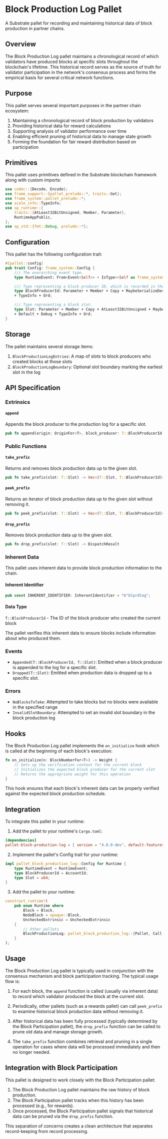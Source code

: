 # Block Production Log Pallet

A Substrate pallet for recording and maintaining historical data of block production in partner chains.

## Overview

The Block Production Log pallet maintains a chronological record of which validators have produced blocks at specific slots throughout the blockchain's lifetime. This historical record serves as the source of truth for validator participation in the network's consensus process and forms the empirical basis for several critical network functions.

## Purpose

This pallet serves several important purposes in the partner chain ecosystem:

1. Maintaining a chronological record of block production by validators
2. Providing historical data for reward calculations
3. Supporting analysis of validator performance over time
4. Enabling efficient pruning of historical data to manage state growth
5. Forming the foundation for fair reward distribution based on participation

## Primitives

This pallet uses primitives defined in the Substrate blockchain framework along with custom imports:

```rust
use codec::{Decode, Encode};
use frame_support::{pallet_prelude::*, traits::Get};
use frame_system::pallet_prelude::*;
use scale_info::TypeInfo;
use sp_runtime::{
    traits::{AtLeast32BitUnsigned, Member, Parameter},
    RuntimeAppPublic,
};
use sp_std::{fmt::Debug, prelude::*};
```

## Configuration

This pallet has the following configuration trait:

```rust
#[pallet::config]
pub trait Config: frame_system::Config {
    /// The overarching event type.
    type RuntimeEvent: From<Event<Self>> + IsType<<Self as frame_system::Config>::RuntimeEvent>;

    /// Type representing a block producer ID, which is recorded in the block production log.
    type BlockProducerId: Parameter + Member + Copy + MaybeSerializeDeserialize + Debug + MaxEncodedLen
    + TypeInfo + Ord;

    /// Type representing a block slot.
    type Slot: Parameter + Member + Copy + AtLeast32BitUnsigned + MaybeSerializeDeserialize
    + Default + Debug + TypeInfo + Ord;
}
```

## Storage

The pallet maintains several storage items:

1. `BlockProductionLogEntries`: A map of slots to block producers who created blocks at those slots
2. `BlockProductionLogBoundary`: Optional slot boundary marking the earliest slot in the log

## API Specification

### Extrinsics

#### `append`

Appends the block producer to the production log for a specific slot.

```rust
pub fn append(origin: OriginFor<T>, block_producer: T::BlockProducerId, slot: T::Slot) -> DispatchResult
```

### Public Functions

#### `take_prefix`

Returns and removes block production data up to the given slot.

```rust
pub fn take_prefix(slot: T::Slot) -> Vec<(T::Slot, T::BlockProducerId)>
```

#### `peek_prefix`

Returns an iterator of block production data up to the given slot without removing it.

```rust
pub fn peek_prefix(slot: T::Slot) -> Vec<(T::Slot, T::BlockProducerId)>
```

#### `drop_prefix`

Removes block production data up to the given slot.

```rust
pub fn drop_prefix(slot: T::Slot) -> DispatchResult
```

### Inherent Data

This pallet uses inherent data to provide block production information to the chain.

#### Inherent Identifier
```rust
pub const INHERENT_IDENTIFIER: InherentIdentifier = *b"blprdlog";
```

#### Data Type
`T::BlockProducerId` - The ID of the block producer who created the current block

The pallet verifies this inherent data to ensure blocks include information about who produced them.

### Events

- `Appended(T::BlockProducerId, T::Slot)`: Emitted when a block producer is appended to the log for a specific slot.
- `Dropped(T::Slot)`: Emitted when production data is dropped up to a specific slot.

### Errors

- `NoBlocksToTake`: Attempted to take blocks but no blocks were available in the specified range
- `InvalidSlotBoundary`: Attempted to set an invalid slot boundary in the block production log

## Hooks

The Block Production Log pallet implements the `on_initialize` hook which is called at the beginning of each block's execution:

```rust
fn on_initialize(n: BlockNumberFor<T>) -> Weight {
    // Sets up the verification context for the current block
    // Initializes the expected block producer for the current slot
    // Returns the appropriate weight for this operation
}
```

This hook ensures that each block's inherent data can be properly verified against the expected block production schedule.

## Integration

To integrate this pallet in your runtime:

1. Add the pallet to your runtime's `Cargo.toml`:
```toml
[dependencies]
pallet-block-production-log = { version = "4.0.0-dev", default-features = false }
```

2. Implement the pallet's Config trait for your runtime:
```rust
impl pallet_block_production_log::Config for Runtime {
    type RuntimeEvent = RuntimeEvent;
    type BlockProducerId = AccountId;
    type Slot = u64;
}
```

3. Add the pallet to your runtime:
```rust
construct_runtime!(
    pub enum Runtime where
        Block = Block,
        NodeBlock = opaque::Block,
        UncheckedExtrinsic = UncheckedExtrinsic
    {
        // Other pallets
        BlockProductionLog: pallet_block_production_log::{Pallet, Call, Storage, Event<T>},
    }
);
```

## Usage

The Block Production Log pallet is typically used in conjunction with the consensus mechanism and block participation tracking. The typical usage flow is:

1. For each block, the `append` function is called (usually via inherent data) to record which validator produced the block at the current slot.

2. Periodically, other pallets (such as a rewards pallet) can call `peek_prefix` to examine historical block production data without removing it.

3. After historical data has been fully processed (typically determined by the Block Participation pallet), the `drop_prefix` function can be called to prune old data and manage storage growth.

4. The `take_prefix` function combines retrieval and pruning in a single operation for cases where data will be processed immediately and then no longer needed.

## Integration with Block Participation

This pallet is designed to work closely with the Block Participation pallet:

1. The Block Production Log pallet maintains the raw history of block production.
2. The Block Participation pallet tracks when this history has been processed (e.g., for rewards).
3. Once processed, the Block Participation pallet signals that historical data can be pruned via the `drop_prefix` function.

This separation of concerns creates a clean architecture that separates record-keeping from record processing.
